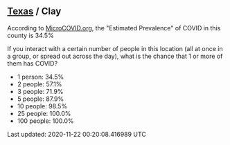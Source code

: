 
## [Texas](/united-states/texas) / Clay

According to [MicroCOVID.org](http://microcovid.org),
the "Estimated Prevalence" of COVID in this county is 34.5%

If you interact with a certain number of people in this location
(all at once in a group, or spread out across the day), what is the chance that
1 or more of them has COVID?

- 1 person: 34.5%
- 2 people: 57.1%
- 3 people: 71.9%
- 5 people: 87.9%
- 10 people: 98.5%
- 25 people: 100.0%
- 100 people: 100.0%

Last updated: 2020-11-22 00:20:08.416989 UTC

